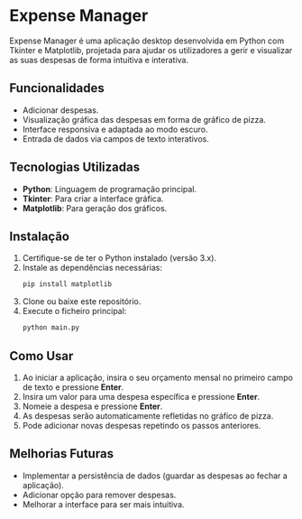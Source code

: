 # Expense Manager

Expense Manager é uma aplicação desktop desenvolvida em Python com Tkinter e Matplotlib, projetada para ajudar os utilizadores a gerir e visualizar as suas despesas de forma intuitiva e interativa.

## Funcionalidades

- Adicionar despesas.
- Visualização gráfica das despesas em forma de gráfico de pizza.
- Interface responsiva e adaptada ao modo escuro.
- Entrada de dados via campos de texto interativos.

## Tecnologias Utilizadas

- **Python**: Linguagem de programação principal.
- **Tkinter**: Para criar a interface gráfica.
- **Matplotlib**: Para geração dos gráficos.

## Instalação

1. Certifique-se de ter o Python instalado (versão 3.x).
2. Instale as dependências necessárias:
   ```bash
   pip install matplotlib
   ```
3. Clone ou baixe este repositório.
4. Execute o ficheiro principal:
   ```bash
   python main.py
   ```

## Como Usar

1. Ao iniciar a aplicação, insira o seu orçamento mensal no primeiro campo de texto e pressione **Enter**.
2. Insira um valor para uma despesa específica e pressione **Enter**.
3. Nomeie a despesa e pressione **Enter**.
4. As despesas serão automaticamente refletidas no gráfico de pizza.
5. Pode adicionar novas despesas repetindo os passos anteriores.



## Melhorias Futuras

- Implementar a persistência de dados (guardar as despesas ao fechar a aplicação).
- Adicionar opção para remover despesas.
- Melhorar a interface para ser mais intuitiva.



